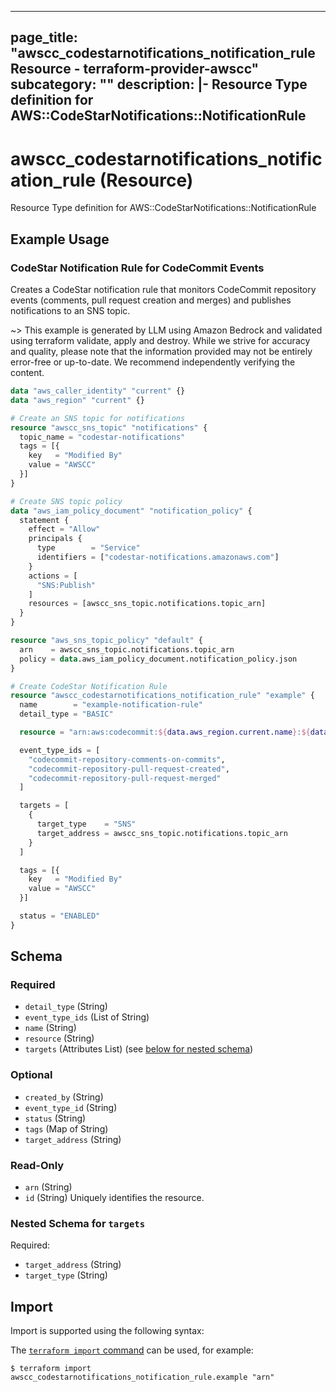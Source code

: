 
---
page_title: "awscc_codestarnotifications_notification_rule Resource - terraform-provider-awscc"
subcategory: ""
description: |-
  Resource Type definition for AWS::CodeStarNotifications::NotificationRule
---

# awscc_codestarnotifications_notification_rule (Resource)

Resource Type definition for AWS::CodeStarNotifications::NotificationRule

## Example Usage

### CodeStar Notification Rule for CodeCommit Events

Creates a CodeStar notification rule that monitors CodeCommit repository events (comments, pull request creation and merges) and publishes notifications to an SNS topic.

~> This example is generated by LLM using Amazon Bedrock and validated using terraform validate, apply and destroy. While we strive for accuracy and quality, please note that the information provided may not be entirely error-free or up-to-date. We recommend independently verifying the content.

```terraform
data "aws_caller_identity" "current" {}
data "aws_region" "current" {}

# Create an SNS topic for notifications
resource "awscc_sns_topic" "notifications" {
  topic_name = "codestar-notifications"
  tags = [{
    key   = "Modified By"
    value = "AWSCC"
  }]
}

# Create SNS topic policy
data "aws_iam_policy_document" "notification_policy" {
  statement {
    effect = "Allow"
    principals {
      type        = "Service"
      identifiers = ["codestar-notifications.amazonaws.com"]
    }
    actions = [
      "SNS:Publish"
    ]
    resources = [awscc_sns_topic.notifications.topic_arn]
  }
}

resource "aws_sns_topic_policy" "default" {
  arn    = awscc_sns_topic.notifications.topic_arn
  policy = data.aws_iam_policy_document.notification_policy.json
}

# Create CodeStar Notification Rule
resource "awscc_codestarnotifications_notification_rule" "example" {
  name        = "example-notification-rule"
  detail_type = "BASIC"

  resource = "arn:aws:codecommit:${data.aws_region.current.name}:${data.aws_caller_identity.current.account_id}:MyDemoRepo"

  event_type_ids = [
    "codecommit-repository-comments-on-commits",
    "codecommit-repository-pull-request-created",
    "codecommit-repository-pull-request-merged"
  ]

  targets = [
    {
      target_type    = "SNS"
      target_address = awscc_sns_topic.notifications.topic_arn
    }
  ]

  tags = [{
    key   = "Modified By"
    value = "AWSCC"
  }]

  status = "ENABLED"
}
```

<!-- schema generated by tfplugindocs -->
## Schema

### Required

- `detail_type` (String)
- `event_type_ids` (List of String)
- `name` (String)
- `resource` (String)
- `targets` (Attributes List) (see [below for nested schema](#nestedatt--targets))

### Optional

- `created_by` (String)
- `event_type_id` (String)
- `status` (String)
- `tags` (Map of String)
- `target_address` (String)

### Read-Only

- `arn` (String)
- `id` (String) Uniquely identifies the resource.

<a id="nestedatt--targets"></a>
### Nested Schema for `targets`

Required:

- `target_address` (String)
- `target_type` (String)

## Import

Import is supported using the following syntax:

The [`terraform import` command](https://developer.hashicorp.com/terraform/cli/commands/import) can be used, for example:

```shell
$ terraform import awscc_codestarnotifications_notification_rule.example "arn"
```
